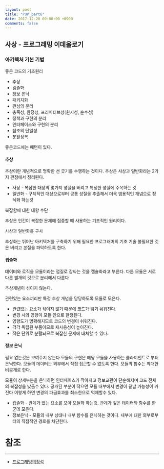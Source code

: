 ```yaml
---
layout: post
title: "POP_part6"
date: 2017-12-28 09:00:00 +0900
comments: false
---
```


## 사상 - 프로그래밍 이데올로기

### 아키텍처 기본 기법

좋은 코드의 기초원리

* 추상
* 캠슐화
* 정보 은닉
* 패키지화
* 관심의 분리
* 충족성, 완정성, 프리미티브성(원시성, 순수성)
* 정책과 구현의 분리
* 인터페이스와 구현의 분리
* 참조의 단일성
* 분활정복

좋은코드에는 패턴이 있다.

#### 추상

추상이란 개념적으로 명확한 선 긋기를 수행하는 것이다.
추상은 사상과 일반화라는 2가지 관점에서 정리된다.

* 사상 - 복잡한 대상의 몇가지 성질을 버리고 특정한 성질에 주목하는 것
* 일반화 - 구체적인 대상으로부터 공통 성질을 추출해서 더욱 범용적인 개념으로 정식화 하는것

복잡함에 대한 대항 수단

추상은 인간이 복잡한 문제에 집중할 때 사용하는 기초적인 원리이다.

사상과 일반화를 구사

추상화는 뛰어난 아키텍처를 구축하기 위해 필요한 프로그래머의 기초 기술
불필요한 것은 버리고 본질을 파악하도록 한다.

#### 캡슐화

데이터와 로직을 모듈이라는 껍질로 감싸는 것을 캡슐화라고 부른다. 다른 모듈은 서로 다른 별개의 것으로 분리해서 다룬다

추상개념이 섞이지 않는다.

관련있는 요소끼리만 특정 추상 개념을 담당하도록 모듈로 모은다.

* 관련없는 요소가 섞이지 않기 때문에 코드가 읽기 쉬워진다.
* 변경 시의 영향이 모듈 안으로 한정된다.
* 영향도가 명확해지므로 코드의 변경이 쉬워진다.
* 각각 독립된 부품이므로 재사용성이 높아진다.
* 작은 단위로 분활되므로 복잡한 문제에 대처할 수 있다.

#### 정보 은닉

필요 없는것은 보여주지 않는다 모듈의 구현은 해당 모듈을 사용하는 클라이언트로 부터 은닉한다.
모듈의 데이터는 외부에서 직접 접근할 수 없도록 한다. 모듈의 함수는 최대한 비공개로 한다.

모듈이 상세부분을 은닉하면 인터페이스가 작아지고 정보교환이 단순해지며 코드 전체의 복잡성을 낮출수 있다.
공개된 부분이 작으면 모듈 내부에서 변경이 끝날 가능성이 커진다 이렇게 하면 변경의 파급효과를 최소한으로 억제할수 있다.

* 캡슐화 - 관계가 있는 요소를 모아 모듈화 하는것, 관계가 깊은 데이터와 함수를 한군데 모은다.
* 정보은닉 - 모듈의 내부 상태나 내부 함수를 은닉하는 것이다. 내부에 대한 외부로부터의 직접적인 경로를 차단한다.



# 참조 
-----
* [프로그래밍의정석](http://www.yes24.com/24/Goods/55254076?Acode=101)
